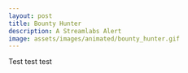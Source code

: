 ```yaml
---
layout: post
title: Bounty Hunter
description: A Streamlabs Alert
image: assets/images/animated/bounty_hunter.gif
---
```


Test test test
